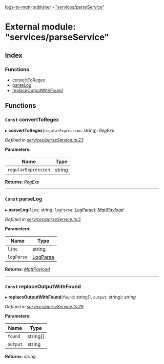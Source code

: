 [logs-to-mqtt-publisher](../README.md) › ["services/parseService"](_services_parseservice_.md)

# External module: "services/parseService"

## Index

### Functions

* [convertToRegex](_services_parseservice_.md#const-converttoregex)
* [parseLog](_services_parseservice_.md#const-parselog)
* [replaceOutputWithFound](_services_parseservice_.md#const-replaceoutputwithfound)

## Functions

### `Const` convertToRegex

▸ **convertToRegex**(`regularExpression`: string): *RegExp*

*Defined in [services/parseService.ts:23](https://github.com/TonyBrobston/logs-to-mqtt-publisher/blob/36765fa/src/services/parseService.ts#L23)*

**Parameters:**

Name | Type |
------ | ------ |
`regularExpression` | string |

**Returns:** *RegExp*

___

### `Const` parseLog

▸ **parseLog**(`line`: string, `logParse`: [LogParse](../interfaces/_types_logparse_.logparse.md)): *[MqttPayload](../interfaces/_types_mqttpayload_.mqttpayload.md)*

*Defined in [services/parseService.ts:5](https://github.com/TonyBrobston/logs-to-mqtt-publisher/blob/36765fa/src/services/parseService.ts#L5)*

**Parameters:**

Name | Type |
------ | ------ |
`line` | string |
`logParse` | [LogParse](../interfaces/_types_logparse_.logparse.md) |

**Returns:** *[MqttPayload](../interfaces/_types_mqttpayload_.mqttpayload.md)*

___

### `Const` replaceOutputWithFound

▸ **replaceOutputWithFound**(`found`: string[], `output`: string): *string*

*Defined in [services/parseService.ts:29](https://github.com/TonyBrobston/logs-to-mqtt-publisher/blob/36765fa/src/services/parseService.ts#L29)*

**Parameters:**

Name | Type |
------ | ------ |
`found` | string[] |
`output` | string |

**Returns:** *string*
